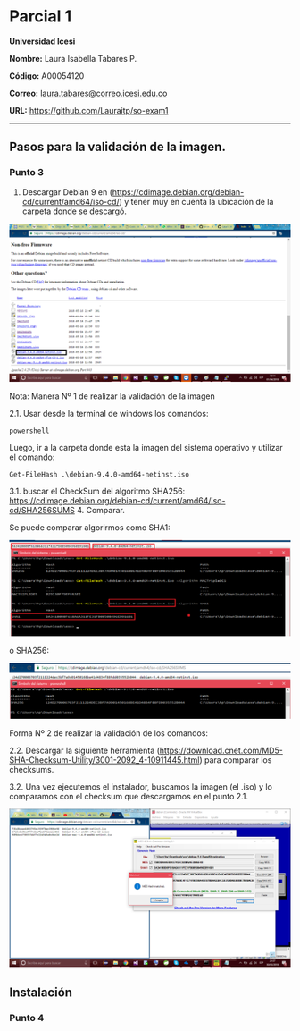 # Parcial 1
**Universidad Icesi**

**Nombre:** Laura Isabella Tabares P.

**Código:** A00054120

**Correo:** laura.tabares@correo.icesi.edu.co
 
**URL:** https://github.com/Lauraitp/so-exam1

_____

## Pasos para la validación de la imagen.
### Punto 3

1. Descargar Debian 9 en (https://cdimage.debian.org/debian-cd/current/amd64/iso-cd/) y tener muy en cuenta la ubicación de la carpeta donde se descargó.


![](imagenes/Descargar.png)


Nota: Manera Nº 1 de realizar la validación de la imagen

2.1. Usar desde la terminal de windows los comandos:
```console
powershell
```
Luego,  ir a la carpeta donde esta la imagen del sistema operativo y utilizar el comando:

```console
Get-FileHash .\debian-9.4.0-amd64-netinst.iso
```
3.1. buscar el CheckSum del algoritmo SHA256: https://cdimage.debian.org/debian-cd/current/amd64/iso-cd/SHA256SUMS
4. Comparar.

Se puede comparar algorirmos como SHA1:

![](imagenes/verificadoCheckSumSHA1.png)


o SHA256:

![](imagenes/verificadoCheckSumSHA256.png)



Forma Nº 2 de realizar la validación de los comandos:

2.2. Descargar la siguiente herramienta (https://download.cnet.com/MD5-SHA-Checksum-Utility/3001-2092_4-10911445.html) para comparar los checksums.

3.2. Una vez ejecutemos el instalador, buscamos la imagen (el .iso) y lo comparamos con el checksum que descargamos en el punto 2.1.
 
![](imagenes/VerificarChecksumMD5.png)

## Instalación

### Punto 4


